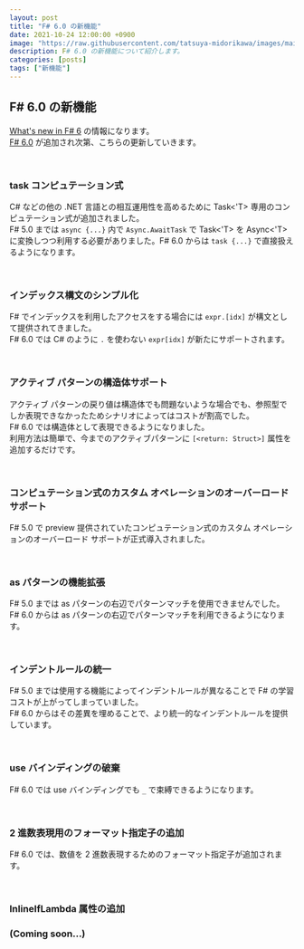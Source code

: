 ```yaml
---
layout: post
title: "F# 6.0 の新機能"
date: 2021-10-24 12:00:00 +0900
image: "https://raw.githubusercontent.com/tatsuya-midorikawa/images/main/fsdoc-jp/common/fs-octcat.png"
description: F# 6.0 の新機能について紹介します。
categories: [posts]
tags: ["新機能"]
---
```


## F# 6.0 の新機能  

[What's new in F# 6](https://devblogs.microsoft.com/dotnet/whats-new-in-fsharp-6/) の情報になります。  
[F# 6.0](https://docs.microsoft.com/ja-jp/dotnet/fsharp/whats-new/fsharp-60) が追加され次第、こちらの更新していきます。  

<br>

### task コンピュテーション式  

C# などの他の .NET 言語との相互運用性を高めるために Task<'T> 専用のコンピュテーション式が追加されました。  
F# 5.0 までは ```async {...}``` 内で ```Async.AwaitTask``` で Task<'T> を Async<'T> に変換しつつ利用する必要がありました。F# 6.0 からは ```task {...}``` で直接扱えるようになります。  

<script src="https://gist.github.com/fffsharp/25a4f75924ae688b6b7d1ed4d8fdaa1a.js?file=task-5.0.fs"></script>  
<script src="https://gist.github.com/fffsharp/25a4f75924ae688b6b7d1ed4d8fdaa1a.js?file=task-6.0.fs"></script>  

<br>  

### インデックス構文のシンプル化  

F# でインデックスを利用したアクセスをする場合には ```expr.[idx]``` が構文として提供されてきました。  
F# 6.0 では C# のように ```.``` を使わない ```expr[idx]``` が新たにサポートされます。  

<script src="https://gist.github.com/fffsharp/25a4f75924ae688b6b7d1ed4d8fdaa1a.js?file=indexer-5.0.fs"></script>  
<script src="https://gist.github.com/fffsharp/25a4f75924ae688b6b7d1ed4d8fdaa1a.js?file=indexer-6.0.fs"></script>  

<br>

### アクティブ パターンの構造体サポート  

アクティブ パターンの戻り値は構造体でも問題ないような場合でも、参照型でしか表現できなかったためシナリオによってはコストが割高でした。  
F# 6.0 では構造体として表現できるようになりました。  
利用方法は簡単で、今までのアクティブパターンに ```[<return: Struct>]``` 属性を追加するだけです。  

<script src="https://gist.github.com/fffsharp/25a4f75924ae688b6b7d1ed4d8fdaa1a.js?file=active-pattern-6.0.fs"></script>  

<br>  

### コンピュテーション式のカスタム オペレーションのオーバーロード サポート

F# 5.0 で preview 提供されていたコンピュテーション式のカスタム オペレーションのオーバーロード サポートが正式導入されました。  

<script src="https://gist.github.com/fffsharp/25a4f75924ae688b6b7d1ed4d8fdaa1a.js?file=custome-operation-overload-6.0.fs"></script>  

<br>  

### as パターンの機能拡張  

F# 5.0 までは as パターンの右辺でパターンマッチを使用できませんでした。  
F# 6.0 からは as パターンの右辺でパターンマッチを利用できるようになります。  

<script src="https://gist.github.com/fffsharp/25a4f75924ae688b6b7d1ed4d8fdaa1a.js?file=as-pattern-5.0.fs"></script>  
<script src="https://gist.github.com/fffsharp/25a4f75924ae688b6b7d1ed4d8fdaa1a.js?file=as-pattern-6.0.fs"></script>  

<br>  

### インデントルールの統一

F# 5.0 までは使用する機能によってインデントルールが異なることで F# の学習コストが上がってしまっていました。  
F# 6.0 からはその差異を埋めることで、より統一的なインデントルールを提供しています。  

<script src="https://gist.github.com/fffsharp/25a4f75924ae688b6b7d1ed4d8fdaa1a.js?file=indent-5.0.fs"></script>  
<script src="https://gist.github.com/fffsharp/25a4f75924ae688b6b7d1ed4d8fdaa1a.js?file=indent-6.0.fs"></script>  

<br>  

### use バインディングの破棄

F# 6.0 では use バインディングでも ```_``` で束縛できるようになります。  

<script src="https://gist.github.com/fffsharp/25a4f75924ae688b6b7d1ed4d8fdaa1a.js?file=use-bindings-6.0.fs"></script>  

<br>  

### 2 進数表現用のフォーマット指定子の追加  

F# 6.0 では、数値を 2 進数表現するためのフォーマット指定子が追加されます。  

<script src="https://gist.github.com/fffsharp/25a4f75924ae688b6b7d1ed4d8fdaa1a.js?file=formatting-for-binary-numbers-6.0.fs"></script>  

<br>  

### InlineIfLambda 属性の追加  



### (Coming soon...)
